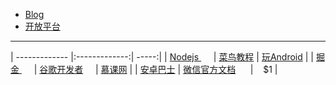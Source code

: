 - [Blog](#blog)
- [开放平台](#blog)


----------

| ------------- |:-------------:| -----:|
| [Nodejs ](https://nodejs.org/en/download/ "Nodejs")     | [菜鸟教程](https://www.runoob.com/) | [玩Android](https://www.wanandroid.com/) |
| [掘金 ](https://juejin.im/tag/Android)     | [谷歌开发者](https://developer.android.google.cn/index.html)     | [慕课网](https://www.imooc.com/) |
| [安卓巴士](http://www.apkbus.com/) | [微信官方文档](https://developers.weixin.qq.com/doc/)      |    $1 |

